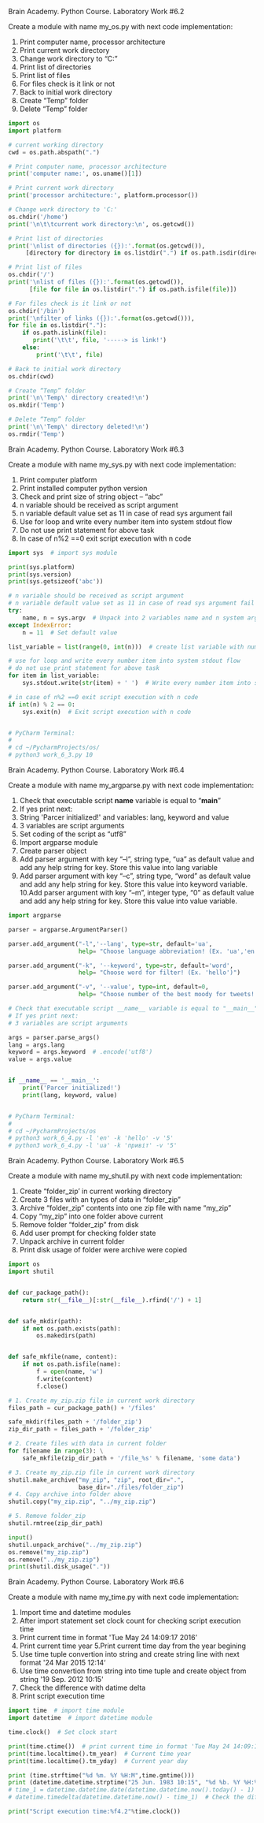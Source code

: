 Brain Academy. Python Course. Laboratory Work #6.2

Create a module with name my_os.py with next code implementation:
 1. Print computer name, processor architecture
 2. Print current work directory
 3. Change work directory to “C:”
 4. Print list of directories
 5. Print list of files
 6. For files check is it link or not
 7. Back to initial work directory
 8. Create “Temp” folder
 9. Delete “Temp” folder
 
```python 
import os
import platform

# current working directory
cwd = os.path.abspath(".")

# Print computer name, processor architecture
print('computer name:', os.uname()[1])

# Print current work directory
print('processor architecture:', platform.processor())

# Change work directory to 'C:'
os.chdir('/home')
print('\n\t\tcurrent work directory:\n', os.getcwd())

# Print list of directories
print('\nlist of directories ({}):'.format(os.getcwd()),
     [directory for directory in os.listdir(".") if os.path.isdir(directory)])

# Print list of files
os.chdir('/')
print('\nlist of files ({}):'.format(os.getcwd()),
      [file for file in os.listdir(".") if os.path.isfile(file)])

# For files check is it link or not
os.chdir('/bin')
print('\nfilter of links ({}):'.format(os.getcwd())),
for file in os.listdir("."):
    if os.path.islink(file):
       print('\t\t', file, '-----> is link!')
    else:
        print('\t\t', file)

# Back to initial work directory
os.chdir(cwd)

# Create “Temp” folder
print('\n\'Temp\' directory created!\n')
os.mkdir('Temp')

# Delete “Temp” folder
print('\n\'Temp\' directory deleted!\n')
os.rmdir('Temp')
```
 
 
 
Brain Academy. Python Course. Laboratory Work #6.3

Create a module with name my_sys.py with next code implementation:
1. Print computer platform
2. Print installed computer python version
3. Check and print size of string object – “abc”
4. n variable should be received as script argument
5. n variable default value set as 11 in case of read sys argument fail
6. Use for loop and write every number item into system stdout flow
7. Do not use print statement for above task
8. In case of n%2 ==0 exit script execution with n code

```python 
import sys  # import sys module

print(sys.platform)
print(sys.version)
print(sys.getsizeof('abc'))

# n variable should be received as script argument
# n variable default value set as 11 in case of read sys argument fail
try:
    name, n = sys.argv  # Unpack into 2 variables name and n system arguments
except IndexError:
    n = 11  # Set default value

list_variable = list(range(0, int(n)))  # create list variable with number items from 0 to n

# use for loop and write every number item into system stdout flow
# do not use print statement for above task
for item in list_variable:
    sys.stdout.write(str(item) + ' ')  # Write every number item into system stdout flow

# in case of n%2 ==0 exit script execution with n code
if int(n) % 2 == 0:
    sys.exit(n)  # Exit script execution with n code


# PyCharm Terminal:
#
# cd ~/PycharmProjects/os/
# python3 work_6_3.py 10
```


Brain Academy. Python Course. Laboratory Work #6.4

Create a module with name my_argparse.py with next code implementation:
1. Check that executable script __name__ variable is equal to “__main__”
2. If yes print next:
3. String 'Parcer initialized!' and variables: lang, keyword and value
4. 3 variables are script arguments
5. Set coding of the script as “utf8”
6. Import argparse module
7. Create parser object
8. Add parser argument with key “–l”, string type, “ua” as default value 
   and add any help string for key. Store this value into lang variable
9. Add parser argument with key “–c”, string type, “word” as default value
   and add any help string for key. Store this value into keyword variable.
10.Add parser argument with key “–m”, integer type, “0” as default value
   and add any help string for key. Store this value into value variable.
   
```python 
import argparse

parser = argparse.ArgumentParser()

parser.add_argument("-l",'--lang', type=str, default='ua',
                    help= "Choose language abbreviation! (Ex. 'ua','en')")

parser.add_argument("-k", '--keyword', type=str, default='word',
                    help= "Choose word for filter! (Ex. 'hello')")

parser.add_argument("-v", '--value', type=int, default=0,
                    help= "Choose number of the best moody for tweets! (Ex. '10', '-12')")

# Check that executable script __name__ variable is equal to "__main__"
# If yes print next:
# 3 variables are script arguments

args = parser.parse_args()
lang = args.lang
keyword = args.keyword  # .encode('utf8')
value = args.value


if __name__ == '__main__':
    print('Parcer initialized!')
    print(lang, keyword, value)


# PyCharm Terminal:
#
# cd ~/PycharmProjects/os
# python3 work_6_4.py -l 'en' -k 'hello' -v '5'
# python3 work_6_4.py -l 'ua' -k 'привіт' -v '5'
```
   
   
Brain Academy. Python Course. Laboratory Work #6.5

Create a module with name my_shutil.py with next code implementation:
1. Create “folder_zip’ in current working directory
2. Create 3 files with an types of data in “folder_zip”
3. Archive “folder_zip” contents into one zip file with name “my_zip”
4. Copy “my_zip” into one folder above current
5. Remove folder “folder_zip” from disk
6. Add user prompt for checking folder state
7. Unpack archive in current folder
8. Print disk usage of folder were archive were copied


```python 
import os
import shutil


def cur_package_path():
    return str(__file__)[:str(__file__).rfind('/') + 1]


def safe_mkdir(path):
    if not os.path.exists(path):
        os.makedirs(path)


def safe_mkfile(name, content):
    if not os.path.isfile(name):
        f = open(name, 'w')
        f.write(content)
        f.close()

# 1. Create my_zip.zip file in current work directory
files_path = cur_package_path() + '/files'

safe_mkdir(files_path + '/folder_zip')
zip_dir_path = files_path + '/folder_zip'

# 2. Create files with data in current folder
for filename in range(3): \
    safe_mkfile(zip_dir_path + '/file_%s' % filename, 'some data')

# 3. Create my_zip.zip file in current work directory
shutil.make_archive("my_zip", "zip", root_dir=".",
                    base_dir="./files/folder_zip")
# 4. Copy archive into folder above
shutil.copy("my_zip.zip", "../my_zip.zip")

# 5. Remove folder_zip
shutil.rmtree(zip_dir_path)

input()
shutil.unpack_archive("../my_zip.zip")
os.remove("my_zip.zip")
os.remove("../my_zip.zip")
print(shutil.disk_usage("."))
```

Brain Academy. Python Course. Laboratory Work #6.6

Create a module with name my_time.py with next code implementation:
1. Import time and datetime modules
2. After import statement set clock count for checking script execution time
3. Print current time in format 'Tue May 24 14:09:17 2016’
4. Print current time year
5.Print current time day from the year begining
6. Use time tuple convertion into string and create string line
 with next format '24 Mar 2015 12:14‘
7. Use time convertion from string into time tuple
 and create object from string '19 Sep. 2012 10:15'
8. Check the difference with datime delta
9. Print script execution time

```python 
import time  # import time module
import datetime  # import datetime module

time.clock()  # Set clock start

print(time.ctime())  # print current time in format 'Tue May 24 14:09:17 2016’
print(time.localtime().tm_year)  # Current time year
print(time.localtime().tm_yday)  # Current year day

print (time.strftime("%d %m. %Y %H:M",time.gmtime()))
print (datetime.datetime.strptime("25 Jun. 1983 10:15", "%d %b. %Y %H:%M"))
# time_1 = datetime.datetime.date(datetime.datetime.now().today() - 1)   # Create datetime tuple with current day minus one day
# datetime.timedelta(datetime.datetime.now() - time_1)  # Check the difference with datime delta

print("Script execution time:%f4.2"%time.clock())
```